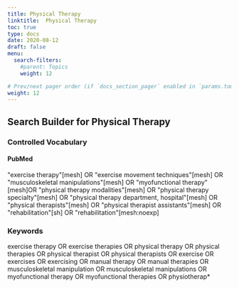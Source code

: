 ```yaml
---
title: Physical Therapy
linktitle:  Physical Therapy
toc: true
type: docs
date: 2020-08-12
draft: false
menu:
  search-filters:
    #parent: Topics
    weight: 12

# Prev/next pager order (if `docs_section_pager` enabled in `params.toml`)
weight: 12
---
```



## Search Builder for Physical Therapy

### Controlled Vocabulary

#### PubMed

"exercise therapy"[mesh] OR "exercise movement techniques"[mesh] OR "musculoskeletal manipulations"[mesh] OR "myofunctional therapy"[mesh]OR "physical therapy modalities"[mesh] OR "physical therapy specialty"[mesh] OR "physical therapy department, hospital"[mesh] OR "physical therapists"[mesh] OR "physical therapist assistants"[mesh] OR "rehabilitation"[sh] OR "rehabilitation"[mesh:noexp]

### Keywords

exercise therapy OR exercise therapies OR physical therapy OR physical therapies OR physical therapist OR physical therapists OR exercise OR exercises OR exercising OR manual therapy OR manual therapies OR musculoskeletal manipulation OR musculoskeletal manipulations OR myofunctional therapy OR myofunctional therapies OR physiotherap*
